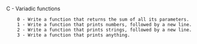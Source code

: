 C - Variadic functions

		0 - Write a function that returns the sum of all its parameters.
		1 - Write a function that prints numbers, followed by a new line.
		2 - Write a function that prints strings, followed by a new line.
		3 - Write a function that prints anything.


